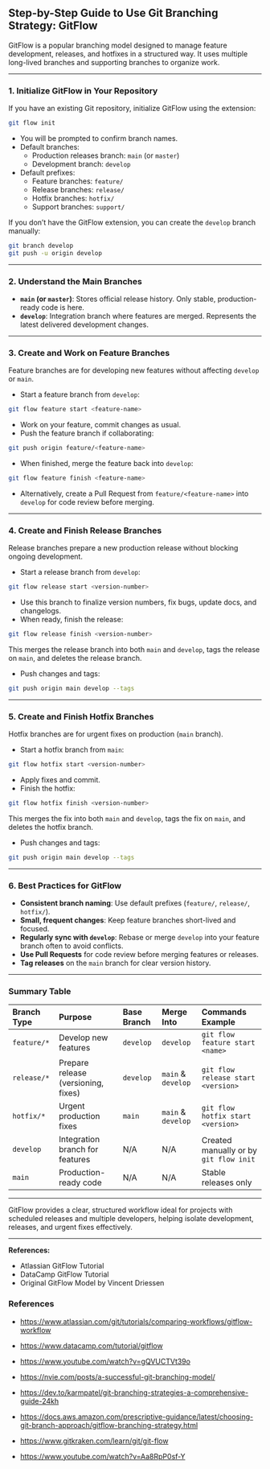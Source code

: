 ## Step-by-Step Guide to Use Git Branching Strategy: GitFlow

GitFlow is a popular branching model designed to manage feature development, releases, and hotfixes in a structured way. It uses multiple long-lived branches and supporting branches to organize work.

---

### 1. Initialize GitFlow in Your Repository

If you have an existing Git repository, initialize GitFlow using the extension:

```bash
git flow init
```

- You will be prompted to confirm branch names.
- Default branches:
    - Production releases branch: `main` (or `master`)
    - Development branch: `develop`
- Default prefixes:
    - Feature branches: `feature/`
    - Release branches: `release/`
    - Hotfix branches: `hotfix/`
    - Support branches: `support/`

If you don’t have the GitFlow extension, you can create the `develop` branch manually:

```bash
git branch develop
git push -u origin develop
```


---

### 2. Understand the Main Branches

- **`main` (or `master`)**: Stores official release history. Only stable, production-ready code is here.
- **`develop`**: Integration branch where features are merged. Represents the latest delivered development changes.

---

### 3. Create and Work on Feature Branches

Feature branches are for developing new features without affecting `develop` or `main`.

- Start a feature branch from `develop`:

```bash
git flow feature start <feature-name>
```

- Work on your feature, commit changes as usual.
- Push the feature branch if collaborating:

```bash
git push origin feature/<feature-name>
```

- When finished, merge the feature back into `develop`:

```bash
git flow feature finish <feature-name>
```

- Alternatively, create a Pull Request from `feature/<feature-name>` into `develop` for code review before merging.

---

### 4. Create and Finish Release Branches

Release branches prepare a new production release without blocking ongoing development.

- Start a release branch from `develop`:

```bash
git flow release start <version-number>
```

- Use this branch to finalize version numbers, fix bugs, update docs, and changelogs.
- When ready, finish the release:

```bash
git flow release finish <version-number>
```

This merges the release branch into both `main` and `develop`, tags the release on `main`, and deletes the release branch.

- Push changes and tags:

```bash
git push origin main develop --tags
```


---

### 5. Create and Finish Hotfix Branches

Hotfix branches are for urgent fixes on production (`main` branch).

- Start a hotfix branch from `main`:

```bash
git flow hotfix start <version-number>
```

- Apply fixes and commit.
- Finish the hotfix:

```bash
git flow hotfix finish <version-number>
```

This merges the fix into both `main` and `develop`, tags the fix on `main`, and deletes the hotfix branch.

- Push changes and tags:

```bash
git push origin main develop --tags
```


---

### 6. Best Practices for GitFlow

- **Consistent branch naming**: Use default prefixes (`feature/`, `release/`, `hotfix/`).
- **Small, frequent changes**: Keep feature branches short-lived and focused.
- **Regularly sync with `develop`**: Rebase or merge `develop` into your feature branch often to avoid conflicts.
- **Use Pull Requests** for code review before merging features or releases.
- **Tag releases** on the `main` branch for clear version history.

---

### Summary Table

| Branch Type | Purpose | Base Branch | Merge Into | Commands Example |
| :-- | :-- | :-- | :-- | :-- |
| `feature/*` | Develop new features | `develop` | `develop` | `git flow feature start <name>` |
| `release/*` | Prepare release (versioning, fixes) | `develop` | `main` \& `develop` | `git flow release start <version>` |
| `hotfix/*` | Urgent production fixes | `main` | `main` \& `develop` | `git flow hotfix start <version>` |
| `develop` | Integration branch for features | N/A | N/A | Created manually or by `git flow init` |
| `main` | Production-ready code | N/A | N/A | Stable releases only |


---

GitFlow provides a clear, structured workflow ideal for projects with scheduled releases and multiple developers, helping isolate development, releases, and urgent fixes effectively.

---

**References:**

- Atlassian GitFlow Tutorial 
- DataCamp GitFlow Tutorial 
- Original GitFlow Model by Vincent Driessen 

### References

- https://www.atlassian.com/git/tutorials/comparing-workflows/gitflow-workflow

- https://www.datacamp.com/tutorial/gitflow

- https://www.youtube.com/watch?v=gQVUCTVt39o

- https://nvie.com/posts/a-successful-git-branching-model/

- https://dev.to/karmpatel/git-branching-strategies-a-comprehensive-guide-24kh

- https://docs.aws.amazon.com/prescriptive-guidance/latest/choosing-git-branch-approach/gitflow-branching-strategy.html

- https://www.gitkraken.com/learn/git/git-flow

- https://www.youtube.com/watch?v=Aa8RpP0sf-Y

